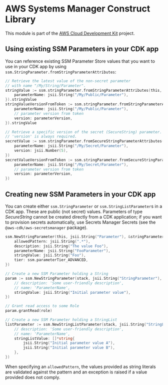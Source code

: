 # AWS Systems Manager Construct Library

This module is part of the [AWS Cloud Development Kit](https://github.com/aws/aws-cdk) project.

## Using existing SSM Parameters in your CDK app

You can reference existing SSM Parameter Store values that you want to use in
your CDK app by using `ssm.StringParameter.fromStringParameterAttributes`:

```go
// Retrieve the latest value of the non-secret parameter
// with name "/My/String/Parameter".
stringValue := ssm.stringParameter.fromStringParameterAttributes(this, jsii.String("MyValue"), &stringParameterAttributes{
	parameterName: jsii.String("/My/Public/Parameter"),
}).stringValue
stringValueVersionFromToken := ssm.stringParameter.fromStringParameterAttributes(this, jsii.String("MyValueVersionFromToken"), &stringParameterAttributes{
	parameterName: jsii.String("/My/Public/Parameter"),
	// parameter version from token
	version: parameterVersion,
}).stringValue

// Retrieve a specific version of the secret (SecureString) parameter.
// 'version' is always required.
secretValue := ssm.stringParameter.fromSecureStringParameterAttributes(this, jsii.String("MySecureValue"), &secureStringParameterAttributes{
	parameterName: jsii.String("/My/Secret/Parameter"),
	version: jsii.Number(5),
})
secretValueVersionFromToken := ssm.stringParameter.fromSecureStringParameterAttributes(this, jsii.String("MySecureValueVersionFromToken"), &secureStringParameterAttributes{
	parameterName: jsii.String("/My/Secret/Parameter"),
	// parameter version from token
	version: parameterVersion,
})
```

## Creating new SSM Parameters in your CDK app

You can create either `ssm.StringParameter` or `ssm.StringListParameter`s in
a CDK app. These are public (not secret) values. Parameters of type
*SecureString* cannot be created directly from a CDK application; if you want
to provision secrets automatically, use Secrets Manager Secrets (see the
`@aws-cdk/aws-secretsmanager` package).

```go
ssm.NewStringParameter(this, jsii.String("Parameter"), &stringParameterProps{
	allowedPattern: jsii.String(".*"),
	description: jsii.String("The value Foo"),
	parameterName: jsii.String("FooParameter"),
	stringValue: jsii.String("Foo"),
	tier: ssm.parameterTier_ADVANCED,
})
```

```go
// Create a new SSM Parameter holding a String
param := ssm.NewStringParameter(stack, jsii.String("StringParameter"), &stringParameterProps{
	// description: 'Some user-friendly description',
	// name: 'ParameterName',
	stringValue: jsii.String("Initial parameter value"),
})

// Grant read access to some Role
param.grantRead(role)

// Create a new SSM Parameter holding a StringList
listParameter := ssm.NewStringListParameter(stack, jsii.String("StringListParameter"), &stringListParameterProps{
	// description: 'Some user-friendly description',
	// name: 'ParameterName',
	stringListValue: []*string{
		jsii.String("Initial parameter value A"),
		jsii.String("Initial parameter value B"),
	},
})
```

When specifying an `allowedPattern`, the values provided as string literals
are validated against the pattern and an exception is raised if a value
provided does not comply.
